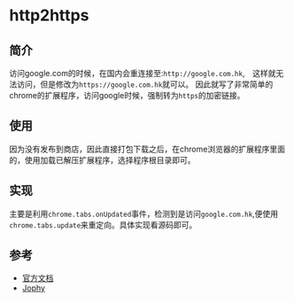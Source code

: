 # http2https## 简介访问google.com的时候，在国内会重连接至:`http://google.com.hk`,　这样就无法访问，但是修改为`https://google.com.hk`就可以。因此就写了非常简单的chrome的扩展程序，访问google时候，强制转为`https`的加密链接。## 使用因为没有发布到商店，因此直接打包下载之后，在chrome浏览器的扩展程序里面的，使用加载已解压扩展程序，选择程序根目录即可。## 实现主要是利用`chrome.tabs.onUpdated`事件，检测到是访问`google.com.hk`,便使用`chrome.tabs.update`来重定向。具体实现看源码即可。## 参考- [官方文档](https://developer.chrome.com/extensions/tabs)- [Jophy](http://www.ijophy.com/)